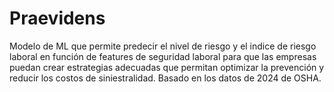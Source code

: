 # Praevidens
Modelo de ML que permite predecir el nivel de riesgo y el indice de riesgo laboral en función de features de seguridad laboral para que las empresas puedan crear estrategias adecuadas que permitan optimizar la prevención y reducir los costos de siniestralidad.  Basado en los datos de 2024 de OSHA.
